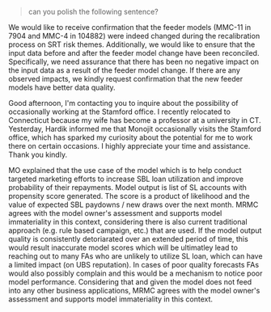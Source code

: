 > can you polish the following sentence?

We would like to receive confirmation that the feeder models (MMC-11 in 7904 and MMC-4 in 104882) were indeed changed during the recalibration process on SRT risk themes. Additionally, we would like to ensure that the input data before and after the feeder model change have been reconciled. Specifically, we need assurance that there has been no negative impact on the input data as a result of the feeder model change. If there are any observed impacts, we kindly request confirmation that the new feeder models have better data quality.

Good afternoon, I'm contacting you to inquire about the possibility of occasionally working at the Stamford office. I recently relocated to Connecticut because my wife has become a professor at a university in CT. Yesterday, Hardik informed me that Monojit occasionally visits the Stamford office, which has sparked my curiosity about the potential for me to work there on certain occasions. I highly appreciate your time and assistance. Thank you kindly.

MO explained that the use case of the model which is to help conduct targeted marketing efforts to increase SBL loan utilization and improve probability of their repayments. Model output is list of SL accounts with propensity score generated. The score is a product of likelihood and the value of expected SBL paydowns / new draws over the next month.
MRMC agrees with the model owner's assessment and supports model immateriality in this context, considering there is also current traditional approach (e.g. rule based campaign, etc.) that are used. If the model output quality is consistently detoriarated over an extended period of time, this would result inaccurate model scores which will be ultimatley lead to reaching out to many FAs who are unlikely to utilize SL loan, which can have a limited impact (on UBS reputation). In cases of poor quality forecasts FAs would also possibly complain and this would be a mechanism to notice poor model performance. Considering that and given the model does not feed into any other business applications, MRMC agrees with the model owner's assessment and supports model immateriality in this context.